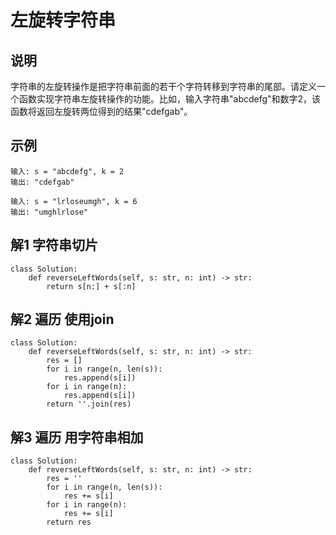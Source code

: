 # 左旋转字符串

## 说明
字符串的左旋转操作是把字符串前面的若干个字符转移到字符串的尾部。请定义一个函数实现字符串左旋转操作的功能。比如，输入字符串"abcdefg"和数字2，该函数将返回左旋转两位得到的结果"cdefgab"。

## 示例
```
输入: s = "abcdefg", k = 2
输出: "cdefgab"

输入: s = "lrloseumgh", k = 6
输出: "umghlrlose"
```

## 解1 字符串切片
```
class Solution:
    def reverseLeftWords(self, s: str, n: int) -> str:
        return s[n:] + s[:n]
```

## 解2 遍历 使用join
```
class Solution:
    def reverseLeftWords(self, s: str, n: int) -> str:
        res = []
        for i in range(n, len(s)):
            res.append(s[i])
        for i in range(n):
            res.append(s[i])
        return ''.join(res)
```

## 解3 遍历 用字符串相加
```
class Solution:
    def reverseLeftWords(self, s: str, n: int) -> str:
        res = ''
        for i in range(n, len(s)):
            res += s[i]
        for i in range(n):
            res += s[i]
        return res
```
